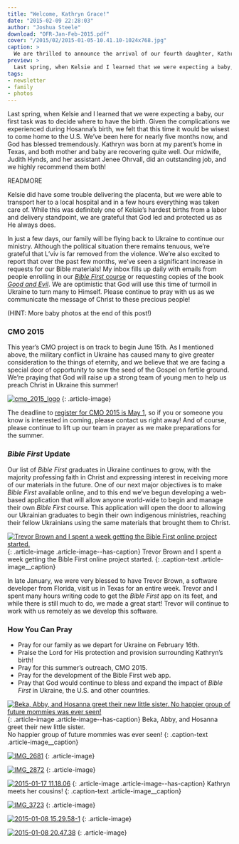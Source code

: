 ```yaml
---
title: "Welcome, Kathryn Grace!"
date: "2015-02-09 22:28:03"
author: "Joshua Steele"
download: "OFR-Jan-Feb-2015.pdf"
cover: "/2015/02/2015-01-05-10.41.10-1024x768.jpg"
caption: >
  We are thrilled to announce the arrival of our fourth daughter, Kathryn Grace Steele! Kathryn was born on December 30, 2014 at 12:00am. She was 20 and 3/4 inches long and weighed 8 lbs., 12 oz.
preview: >
  Last spring, when Kelsie and I learned that we were expecting a baby, our first task was to decide where to have the birth. Given the complications we experienced during Hosanna’s birth, we felt that this time it would be wisest to come home to the U.S. We’ve been here for nearly five months now, and God has blessed tremendously. Kathryn was born at my parent’s home in Texas, and both mother and baby are recovering quite well. Our midwife, Judith Hynds, and her assistant Jenee Ohrvall, did an outstanding job, and we highly recommend them both!
tags:
- newsletter
- family
- photos
---
```


Last spring, when Kelsie and I learned that we were expecting a baby, our first task was to decide where to have the birth. Given the complications we experienced during Hosanna’s birth, we felt that this time it would be wisest to come home to the U.S. We’ve been here for nearly five months now, and God has blessed tremendously. Kathryn was born at my parent’s home in Texas, and both mother and baby are recovering quite well. Our midwife, Judith Hynds, and her assistant Jenee Ohrvall, did an outstanding job, and we highly recommend them both!

READMORE

Kelsie did have some trouble delivering the placenta, but we were able to transport her to a local hospital and in a few hours everything was taken care of. While this was definitely one of Kelsie’s hardest births from a labor and delivery standpoint, we are grateful that God led and protected us as He always does.

In just a few days, our family will be flying back to Ukraine to continue our ministry. Although the political situation there remains tenuous, we’re grateful that L’viv is far removed from the violence. We’re also excited to report that over the past few months, we’ve seen a significant increase in requests for our Bible materials! My inbox fills up daily with emails from people enrolling in our <a title="Bible First" href="http://getbiblefirst.com" target="_blank">*Bible First* course</a> or requesting copies of the book <a title="Good and Evil" href="http://goodandevilbook.com/" target="_blank">*Good and Evil*</a>. We are optimistic that God will use this time of turmoil in Ukraine to turn many to Himself. Please continue to pray with us as we communicate the message of Christ to these precious people!

(HINT: More baby photos at the end of this post!)

### CMO 2015

This year’s CMO project is on track to begin June 15th. As I mentioned above, the military conflict in Ukraine has caused many to give greater consideration to the things of eternity, and we believe that we are facing a special door of opportunity to sow the seed of the Gospel on fertile ground. We’re praying that God will raise up a strong team of young men to help us preach Christ in Ukraine this summer!

<a href="http://cmoproject.org"><img class="aligncenter wp-image-1951" src="//d21yo20tm8bmc2.cloudfront.net/2015/02/cmo_2015_logo-417x450.png" alt="cmo_2015_logo" /></a>
{: .article-image}

The deadline to <a title="CMO 2015" href="http://www.euroteamoutreach.org/index.php?p=cmo" target="_blank">register for CMO 2015 is May 1</a>, so if you or someone you know is interested in coming, please contact us right away! And of course, please continue to lift up our team in prayer as we make preparations for the summer.

### *Bible First* Update

Our list of *Bible First* graduates in Ukraine continues to grow, with the majority professing faith in Christ and expressing interest in receiving more of our materials in the future. One of our next major objectives is to make *Bible First* available online, and to this end we’ve begun developing a web-based application that will allow anyone world-wide to begin and manage their own *Bible First* course. This application will open the door to allowing our Ukrainian graduates to begin their own indigenous ministries, reaching their fellow Ukrainians using the same materials that brought them to Christ.

<a href="//d21yo20tm8bmc2.cloudfront.net/2015/02/trevor-josh-color.jpg"><img class="size-large wp-image-1950" src="//d21yo20tm8bmc2.cloudfront.net/2015/02/trevor-josh-color-1024x768.jpg" alt="Trevor Brown and I spent a week getting the Bible First online project started." /></a>
{: .article-image .article-image--has-caption}
Trevor Brown and I spent a week getting the Bible First online project started.
{: .caption-text .article-image__caption}

In late January, we were very blessed to have Trevor Brown, a software developer from Florida, visit us in Texas for an entire week. Trevor and I spent many hours writing code to get the *Bible First* app on its feet, and while there is still much to do, we made a great start! Trevor will continue to work with us remotely as we develop this software.

### How You Can Pray

* Pray for our family as we depart for Ukraine on February 16th.
* Praise the Lord for His protection and provision surrounding Kathryn’s birth!
* Pray for this summer’s outreach, CMO 2015.
* Pray for the development of the Bible First web app.
* Pray that God would continue to bless and expand the impact of *Bible First* in Ukraine, the U.S. and other countries.

<a href="//d21yo20tm8bmc2.cloudfront.net/2015/02/2015-01-11-21.19.15-2.jpg"><img class="size-medium wp-image-1954" src="//d21yo20tm8bmc2.cloudfront.net/2015/02/2015-01-11-21.19.15-2-450x338.jpg" alt="Beka, Abby, and Hosanna greet their new little sister.  No happier group of future mommies was ever seen!" /></a>
{: .article-image .article-image--has-caption}
Beka, Abby, and Hosanna greet their new little sister.<br />No happier group of future mommies was ever seen!
{: .caption-text .article-image__caption}

<a href="//d21yo20tm8bmc2.cloudfront.net/2015/02/IMG_2681.jpg"><img class="aligncenter wp-image-1955 size-medium" src="//d21yo20tm8bmc2.cloudfront.net/2015/02/IMG_2681-e1423511224811-338x450.jpg" alt="IMG_2681" /></a>
{: .article-image}

<a href="//d21yo20tm8bmc2.cloudfront.net/2015/02/IMG_2872.jpg"><img class="aligncenter wp-image-1956 size-medium" src="//d21yo20tm8bmc2.cloudfront.net/2015/02/IMG_2872-e1423511276129-338x450.jpg" alt="IMG_2872" /></a>
{: .article-image}

<a href="//d21yo20tm8bmc2.cloudfront.net/2015/02/2015-01-17-11.18.06.jpg"><img class="wp-image-1961 size-medium" src="//d21yo20tm8bmc2.cloudfront.net/2015/02/2015-01-17-11.18.06-450x338.jpg" alt="2015-01-17 11.18.06" /></a>
{: .article-image .article-image--has-caption}
Kathryn meets her cousins!
{: .caption-text .article-image__caption}

<a href="//d21yo20tm8bmc2.cloudfront.net/2015/02/IMG_3723.jpg"><img class="aligncenter wp-image-1962 size-medium" src="//d21yo20tm8bmc2.cloudfront.net/2015/02/IMG_3723-e1423512037827-338x450.jpg" alt="IMG_3723" /></a>
{: .article-image}

<a href="//d21yo20tm8bmc2.cloudfront.net/2015/02/2015-01-08-15.29.58-1.jpg"><img class="aligncenter size-medium wp-image-1957" src="//d21yo20tm8bmc2.cloudfront.net/2015/02/2015-01-08-15.29.58-1-450x450.jpg" alt="2015-01-08 15.29.58-1" /></a>
{: .article-image}

<a href="//d21yo20tm8bmc2.cloudfront.net/2015/02/2015-01-08-20.47.38.jpg"><img class="aligncenter size-medium wp-image-1958" src="//d21yo20tm8bmc2.cloudfront.net/2015/02/2015-01-08-20.47.38-338x450.jpg" alt="2015-01-08 20.47.38" /></a>
{: .article-image}
